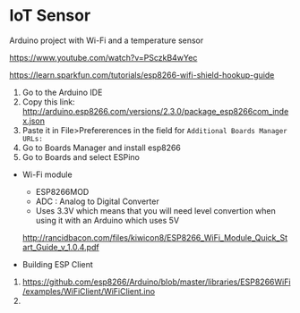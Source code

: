 # IoT Sensor
Arduino project with Wi-Fi and a temperature sensor

https://www.youtube.com/watch?v=PSczkB4wYec

https://learn.sparkfun.com/tutorials/esp8266-wifi-shield-hookup-guide
1. Go to the Arduino IDE
2. Copy this link: http://arduino.esp8266.com/versions/2.3.0/package_esp8266com_index.json
3. Paste it in File>Prefererences in the field for `Additional Boards Manager URLs:`
4. Go to Boards Manager and install esp8266
5. Go to Boards and select ESPino

- Wi-Fi module
  * ESP8266MOD
  * ADC : Analog to Digital Converter
  * Uses 3.3V which means that you will need level convertion when using it with an Arduino which uses 5V
  
  http://rancidbacon.com/files/kiwicon8/ESP8266_WiFi_Module_Quick_Start_Guide_v_1.0.4.pdf
  
  
- Building ESP Client
 1. https://github.com/esp8266/Arduino/blob/master/libraries/ESP8266WiFi/examples/WiFiClient/WiFiClient.ino
 2. 
   
  
